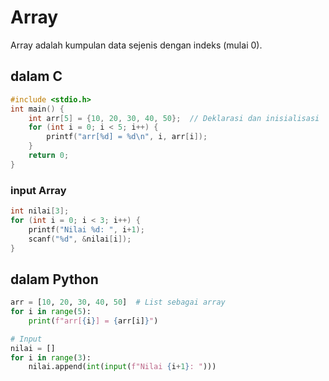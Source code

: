 # Array
Array adalah kumpulan data sejenis dengan indeks (mulai 0).
## dalam C

```c
#include <stdio.h>
int main() {
    int arr[5] = {10, 20, 30, 40, 50};  // Deklarasi dan inisialisasi
    for (int i = 0; i < 5; i++) {
        printf("arr[%d] = %d\n", i, arr[i]);
    }
    return 0;
}
```
### input Array

```c
int nilai[3];
for (int i = 0; i < 3; i++) {
    printf("Nilai %d: ", i+1);
    scanf("%d", &nilai[i]);
}
```
## dalam Python

```python
arr = [10, 20, 30, 40, 50]  # List sebagai array
for i in range(5):
    print(f"arr[{i}] = {arr[i]}")

# Input
nilai = []
for i in range(3):
    nilai.append(int(input(f"Nilai {i+1}: ")))
```